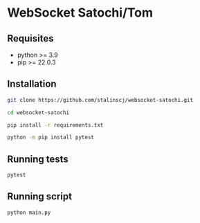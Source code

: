 # WebSocket Satochi/Tom


## Requisites

- python >= 3.9
- pip >= 22.0.3


## Installation

```sh
git clone https://github.com/stalinscj/websocket-satochi.git
```

```sh
cd websocket-satochi
```

```sh
pip install -r requirements.txt
```

```sh
python -m pip install pytest
```


## Running tests

```sh
pytest
```


## Running script

```sh
python main.py
```
